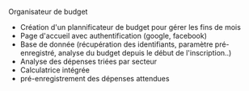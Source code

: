 Organisateur de budget 

- Création d'un plannificateur de budget pour gérer les fins de mois
- Page d'accueil avec authentification (google, facebook) 
- Base de donnée (récupération des identifiants, paramètre pré-enregistré, analyse du budget depuis le début de l'inscription..) 
- Analyse des dépenses triées par secteur 
- Calculatrice intégrée 
- pré-enregistrement des dépenses attendues 
